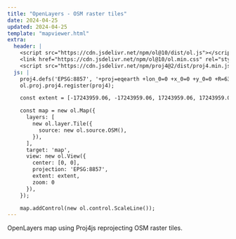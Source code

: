 ```yaml
---
title: "OpenLayers - OSM raster tiles"
date: 2024-04-25
updated: 2024-04-25
template: "mapviewer.html"
extra:
  header: |
    <script src="https://cdn.jsdelivr.net/npm/ol@10/dist/ol.js"></script>
    <link href="https://cdn.jsdelivr.net/npm/ol@10/ol.min.css" rel="stylesheet">
    <script src="https://cdn.jsdelivr.net/npm/proj4@2/dist/proj4.min.js"></script>
  js: |
    proj4.defs('EPSG:8857', '+proj=eqearth +lon_0=0 +x_0=0 +y_0=0 +R=6371008.7714 +units=m +no_defs +type=crs');
    ol.proj.proj4.register(proj4);

    const extent = [-17243959.06, -17243959.06, 17243959.06, 17243959.06];

    const map = new ol.Map({
      layers: [
        new ol.layer.Tile({
          source: new ol.source.OSM(),
        }),
      ],
      target: 'map',
      view: new ol.View({
        center: [0, 0],
        projection: 'EPSG:8857',
        extent: extent,
        zoom: 0
      }),
    });

    map.addControl(new ol.control.ScaleLine());
---
```


OpenLayers map using Proj4js reprojecting OSM raster tiles.
